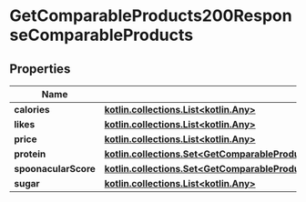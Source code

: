 
# GetComparableProducts200ResponseComparableProducts

## Properties
Name | Type | Description | Notes
------------ | ------------- | ------------- | -------------
**calories** | [**kotlin.collections.List&lt;kotlin.Any&gt;**](kotlin.Any.md) |  | 
**likes** | [**kotlin.collections.List&lt;kotlin.Any&gt;**](kotlin.Any.md) |  | 
**price** | [**kotlin.collections.List&lt;kotlin.Any&gt;**](kotlin.Any.md) |  | 
**protein** | [**kotlin.collections.Set&lt;GetComparableProducts200ResponseComparableProductsProteinInner&gt;**](GetComparableProducts200ResponseComparableProductsProteinInner.md) |  | 
**spoonacularScore** | [**kotlin.collections.Set&lt;GetComparableProducts200ResponseComparableProductsProteinInner&gt;**](GetComparableProducts200ResponseComparableProductsProteinInner.md) |  | 
**sugar** | [**kotlin.collections.List&lt;kotlin.Any&gt;**](kotlin.Any.md) |  | 



